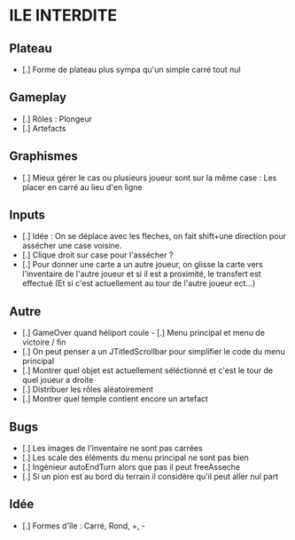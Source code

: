 # ILE INTERDITE

## Plateau

- [.] Forme de plateau plus sympa qu'un simple carré tout nul

## Gameplay

- [.] Rôles : Plongeur
- [.] Artefacts

## Graphismes

- [.] Mieux gérer le cas ou plusieurs joueur sont sur la même case : Les placer en carré au lieu d'en ligne

## Inputs

- [.] Idée : On se déplace avec les fleches, on fait shift+une direction pour assécher une case voisine.
- [.] Clique droit sur case pour l'assécher ?
- [.] Pour donner une carte a un autre joueur, on glisse la carte vers l'inventaire de l'autre joueur et si il est a proximité, le transfert est effectué (Et si c'est actuellement au tour de l'autre joueur ect...)

## Autre

- [.] GameOver quand héliport coule
- [.] Menu principal et menu de victoire / fin
- [.] On peut penser a un JTitledScrollbar pour simplifier le code du menu principal
- [.] Montrer quel objet est actuellement séléctionné et c'est le tour de quel joueur a droite
- [.] Distribuer les rôles aléatoirement
- [.] Montrer quel temple contient encore un artefact

## Bugs

- [.] Les images de l'inventaire ne sont pas carrées
- [.] Les scale des éléments du menu principal ne sont pas bien
- [.] Ingénieur autoEndTurn alors que pas il peut freeAsseche
- [.] Si un pion est au bord du terrain il considère qu'il peut aller nul part

## Idée

- [.] Formes d'île : Carré, Rond, +, -
